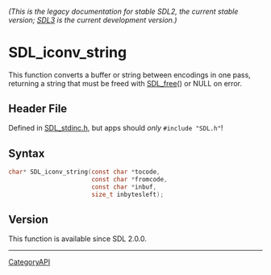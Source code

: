 ###### (This is the legacy documentation for stable SDL2, the current stable version; [SDL3](https://wiki.libsdl.org/SDL3/) is the current development version.)
# SDL_iconv_string

This function converts a buffer or string between encodings in one pass, returning a string that must be freed with [SDL_free](SDL_free)() or NULL on error.

## Header File

Defined in [SDL_stdinc.h](https://github.com/libsdl-org/SDL/blob/SDL2/include/SDL_stdinc.h), but apps should _only_ `#include "SDL.h"`!

## Syntax

```c
char* SDL_iconv_string(const char *tocode,
                       const char *fromcode,
                       const char *inbuf,
                       size_t inbytesleft);

```

## Version

This function is available since SDL 2.0.0.

----
[CategoryAPI](CategoryAPI)


